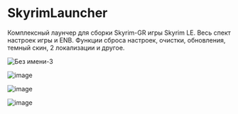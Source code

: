# SkyrimLauncher
Комплексный лаунчер для сборки Skyrim-GR игры Skyrim LE. Весь спект настроек игры и ENB. Функции сброса настроек, очистки, обновления, темный скин, 2 локализации и другое.

![Без имени-3](https://user-images.githubusercontent.com/21084600/169855804-369e7f3e-20eb-4a33-ad70-2faa230670fa.jpg)

![image](https://user-images.githubusercontent.com/21084600/218455234-053bfd23-e4bc-41f7-ba53-53af4308932c.png)

![image](https://user-images.githubusercontent.com/21084600/218454990-6bf576ee-3696-4b2f-9c98-1affd3b12717.png)

![image](https://user-images.githubusercontent.com/21084600/218455063-a18b9e1b-7877-4286-9542-ec5695384208.png)
